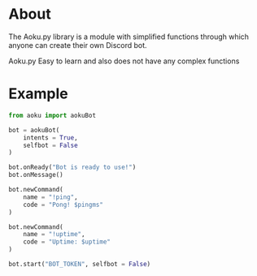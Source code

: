 # About
The Aoku.py library is a module with simplified functions through which anyone can create their own Discord bot.

Aoku.py Easy to learn and also does not have any complex functions

# Example

```py
from aoku import aokuBot

bot = aokuBot(
	intents = True,
	selfbot = False
)

bot.onReady("Bot is ready to use!")
bot.onMessage()

bot.newCommand(
	name = "!ping",
	code = "Pong! $pingms"
)

bot.newCommand(
	name = "!uptime",
	code = "Uptime: $uptime"
)

bot.start("BOT_TOKEN", selfbot = False)
```